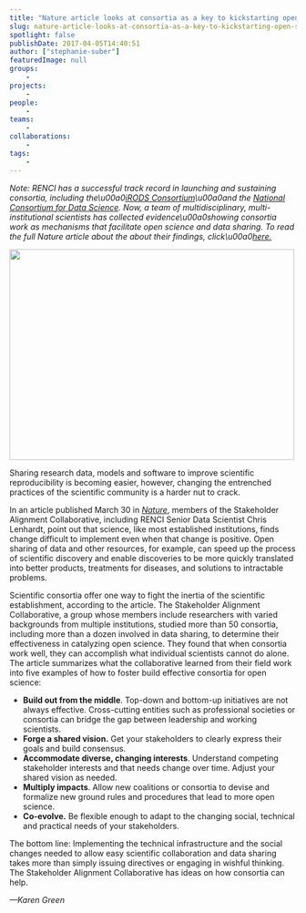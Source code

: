 ```yaml
---
title: "Nature article looks at consortia as a key to kickstarting open science"
slug: nature-article-looks-at-consortia-as-a-key-to-kickstarting-open-science
spotlight: false
publishDate: 2017-04-05T14:40:51
author: ["stephanie-suber"]
featuredImage: null
groups:
    - 
projects:
    - 
people:
    - 
teams: 
    - 
collaborations:
    - 
tags:
    - 
---
```

<p><em>Note: RENCI has a successful track record in launching and sustaining consortia, including the\u00a0<a href="http://www.irods.org/">iRODS Consortium</a>\u00a0and the <a href="http://www.datascienceconsortium.org/">National Consortium for Data Science</a>. Now, a team of multidisciplinary, multi-institutional scientists has collected evidence\u00a0showing consortia work as mechanisms that facilitate open science and data sharing. To read the full Nature article about the about their findings, click\u00a0<a href="http://www.nature.com/news/five-ways-consortia-can-catalyse-open-science-1.21706">here</a><a href="https://renci.org/wp-content/uploads/2017/04/collaboration.png"  rel="lightbox[roadtrip]">.</a></em></p>
<p><a href="https://renci.org/wp-content/uploads/2017/04/collaboration-image.jpg"  rel="lightbox[roadtrip]"><img class="aligncenter size-full wp-image-16314" src="https://renci.org/wp-content/uploads/2017/04/collaboration-image.jpg" alt="" width="500" height="370" srcset="https://renci.org/wp-content/uploads/2017/04/collaboration-image.jpg 500w, https://renci.org/wp-content/uploads/2017/04/collaboration-image-300x222.jpg 300w" sizes="(max-width: 500px) 100vw, 500px" /></a></p>
<p>Sharing research data, models and software to improve scientific reproducibility is becoming easier, however, changing the entrenched practices of the scientific community is a harder nut to crack.</p>
<p>In an article published March 30 in <a href="http://www.nature.com/"><em>Nature</em></a>, members of the Stakeholder Alignment Collaborative, including RENCI Senior Data Scientist Chris Lenhardt, point out that science, like most established institutions, finds change difficult to implement even when that change is positive. Open sharing of data and other resources, for example, can speed up the process of scientific discovery and enable discoveries to be more quickly translated into better products, treatments for diseases, and solutions to intractable problems.</p>
<p><!--more--></p>
<p>Scientific consortia offer one way to fight the inertia of the scientific establishment, according to the article. The Stakeholder Alignment Collaborative, a group whose members include researchers with varied backgrounds from multiple institutions, studied more than 50 consortia, including more than a dozen involved in data sharing, to determine their effectiveness in catalyzing open science. They found that when consortia work well, they can accomplish what individual scientists cannot do alone. The article summarizes what the collaborative learned from their field work into five examples of how to foster build effective consortia for open science:</p>
<ul>
<li><strong>Build out from the middle</strong>. Top-down and bottom-up initiatives are not always effective. Cross-cutting entities such as professional societies or consortia can bridge the gap between leadership and working scientists.</li>
<li><strong>Forge a shared vision.</strong> Get your stakeholders to clearly express their goals and build consensus.</li>
<li><strong>Accommodate diverse, changing interests</strong>. Understand competing stakeholder interests and that needs change over time. Adjust your shared vision as needed.</li>
<li><strong>Multiply impacts</strong>. Allow new coalitions or consortia to devise and formalize new ground rules and procedures that lead to more open science.</li>
<li><strong>Co-evolve.</strong> Be flexible enough to adapt to the changing social, technical and practical needs of your stakeholders.</li>
</ul>
<p>The bottom line: Implementing the technical infrastructure and the social changes needed to allow easy scientific collaboration and data sharing takes more than simply issuing directives or engaging in wishful thinking. The Stakeholder Alignment Collaborative has ideas on how consortia can help.</p>
<p><em>&mdash;Karen Green</em></p>
<!-- AddThis Advanced Settings generic via filter on the_content --><!-- AddThis Share Buttons generic via filter on the_content -->

